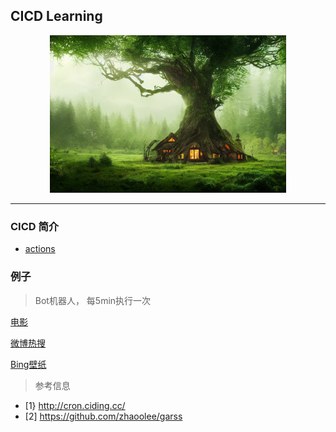 ## CICD Learning


<html>

<body>
<div align="center">
<img src="./Image/banner.png" height="75%" width="75%">
</div>

<hr>

</body>
</html>


### CICD 简介


* [actions](https://docs.github.com/zh/actions)


### 例子


> Bot机器人， 每5min执行一次

[电影](EDITREADME.md)


[微博热搜](WeiBo.md)

[Bing壁纸](Bing.md)






> 参考信息

* [1}  http://cron.ciding.cc/
* [2]  https://github.com/zhaoolee/garss